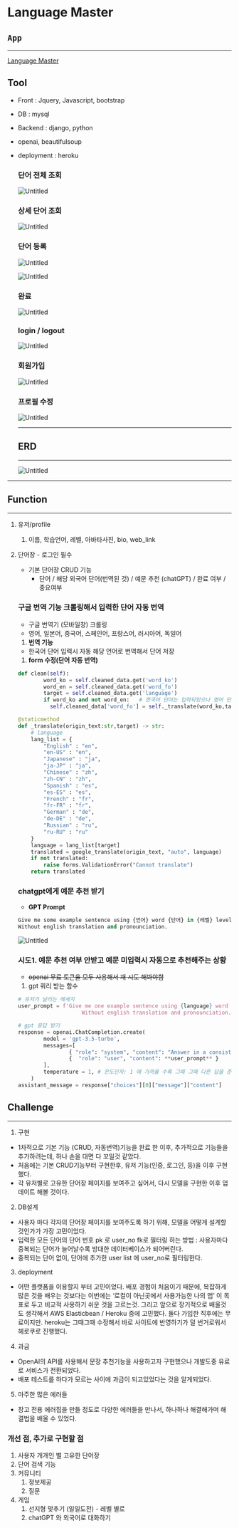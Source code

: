 # Language Master

## `App`

---

[Language Master](https://langmaster-b78b770cee7c.herokuapp.com/langapp/)

## Tool

- Front : Jquery, Javascript, bootstrap
- DB : mysql
- Backend : django, python
- openai, beautifulsoup
- deployment : heroku
    
    
    ### 단어 전체 조회
   
    ![Untitled](readme/Untitled.png)
    
    ### 상세 단어 조회
    
    ![Untitled](readme/Untitled%20(1).png)
    
    ### 단어 등록
    
    ![Untitled](readme/Untitled%20(2).png)
    
    ![Untitled](readme/Untitled%20(3).png)
    
    ### 완료
    
    ![Untitled](readme/complete.png)
    
    ### login / logout
    
    ![Untitled](readme/Untitled%20(4).png)
    
    ### 회원가입
    
    ![Untitled](readme/regi.png)
    
    ### 프로필 수정
    
    ![Untitled](readme/Untitled%20(5).png)
    
    ---
    
    ## ERD
    
    ---
    
    ![Untitled](readme/erd.png)
    

---

## Function

---

1. 유저/profile 
    1. 이름, 학습언어, 레벨, 아바타사진, bio, web_link
2. 단어장 - 로그인 필수
    - 기본 단어장 CRUD 기능
        - 단어 / 해당 외국어 단어(번역된 것) / 예문 추천 (chatGPT) / 완료 여부 / 중요여부
    
    ### 구글 번역 기능 크롤링해서 입력한 단어 자동 번역
    
    - 구글 번역기 (모바일창) 크롤링
    - 영어, 일본어, 중국어, 스페인어, 프랑스어, 러시아어, 독일어
    1. **번역 기능**
    - 한국어 단어 입력시 자동 해당 언어로 번역해서 단어 저장
    1. **form 수정(단어 자동 번역)**
    
    ```python
    def clean(self):
            word_ko = self.cleaned_data.get('word_ko')
            word_en = self.cleaned_data.get('word_fo')
            target = self.cleaned_data.get('language')
            if word_ko and not word_en:   # 한국어 단어는 입력되었으나 영어 단어 입력이 안되어있을 경우 단어 번역해서 저장
              self.cleaned_data['word_fo'] = self._translate(word_ko,target)
    
    @staticmethod
    def _translate(origin_text:str,target) -> str:
        # language
        lang_list = {
            "English" : "en",
            "en-US" : "en",
            "Japanese" : "ja",
            "ja-JP" : "ja",
            "Chinese" : "zh",
            "zh-CN" : "zh", 
            "Spanish" : "es",
            "es-ES" : "es",
            "French" : "fr",
            "fr-FR" : "fr",
            "German" : "de",
            "de-DE" : "de",
            "Russian" : "ru",
            "ru-RU" : "ru"
        }
        language = lang_list[target]
        translated = google_translate(origin_text, "auto", language)
        if not translated:
            raise forms.ValidationError("Cannot translate")
        return translated
    ```
    
    ### chatgpt에게 예문 추천 받기
    
    - **GPT Prompt**
    
    ```python
    Give me some example sentence using {언어} word {단어} in {레벨} level and korean translation.
    Without english translation and pronounciation.
    ```
    
    ![Untitled](readme/gpt.png)
    
    ### 시도1. 예문 추천 여부 안받고 예문 미입력시 자동으로 추천해주는 상황
    
    - ~~openai 무료 토큰을 모두 사용해서 재 시도 해봐야함~~
    1. gpt 쿼리 받는 함수
    
    ```python
    # 유저가 날리는 메세지
    user_prompt = f'Give me one example sentence using {language} word {vocab} in advanced level and korean translation.\
                        Without english translation and pronounciation.'
    ```
    
    ```python
    # gpt 응답 받기
    response = openai.ChatCompletion.create(
            model = 'gpt-3.5-turbo',
            messages=[
                    { "role": "system", "content": "Answer in a consistent style." },
                    {  "role": "user", "content": **user_prompt** }
            ],
            temperature = 1, # 온도인자: 1 에 가까울 수록 그때 그때 다른 답을 준다. - openai제공
        )
    assistant_message = response["choices"][0]["message"]["content"]
    ```
    

## Challenge

---

1. 구현
- 1차적으로 기본 기능 (CRUD, 자동번역)기능을 완료 한 이후,  추가적으로 기능들을 추가하려는데, 하나 손을 대면 다 꼬일것 같았다.
- 처음에는 기본 CRUD기능부터 구현한후, 유저 기능(인증, 로그인, 등)을 이후 구현했다.
- 각 유저별로 고유한 단어장 페이지를 보여주고 싶어서, 다시 모델을 구현한 이후 업데이트 해볼 것이다.
2. DB설계
- 사용자 마다 각자의 단어장 페이지를 보여주도록 하기 위해, 모델을 어떻게 설계할 것인가가 가장 고민이었다.
- 입력한 모든 단어의 단어 번호 pk 로 user_no fk로 필터링 하는 방법 : 사용자마다 중복되는 단어가 늘어날수록 방대한 데이터베이스가 되어버린다.
- 중복되는 단어 없이, 단어에 추가한 user list 에 user_no로 필터링한다.
3. deployment
- 어떤 플랫폼을 이용할지 부터 고민이었다. 배포 경험이 처음이기 때문에, 복잡하게 많은 것을 배우는 것보다는 이번에는 ‘로컬이 아닌곳에서 사용가능한 나의 앱’ 이 목표로 두고 비교적 사용하기 쉬운 것을 고르는것. 그리고 앞으로 장기적으로 배울것도 생각해서 AWS Elasticbean / Heroku 중에 고민했다. 둘다 가입한 직후에는 무료이지만. heroku는 그때그때 수정해서 바로 사이트에 반영하기가 덜 번거로워서 헤로쿠로 진행했다.
4. 과금
- OpenAI의 API를 사용해서 문장 추천기능을 사용하고자 구현했으나 개발도중 유료로 서비스가 전환되었다.
- 배포 테스트를 하다가 모르는 사이에 과금이 되고있었다는 것을 알게되었다.
5. 마주한 많은 에러들
- 장고 전용 에러집을 만들 정도로 다양한 에러들을 만나서, 하나하나 해결해가며 해결법을 배울 수 있었다.


### 개선 점, 추가로 구현할 점

1. 사용자 개개인 별 고유한 단어장
2. 단어 검색 기능
3. 커뮤니티 
    1. 정보제공
    2. 질문
4. 게임
    1. 선지형 맞추기 (일일도전) - 레벨 별로
    2. chatGPT 와 외국어로 대화하기